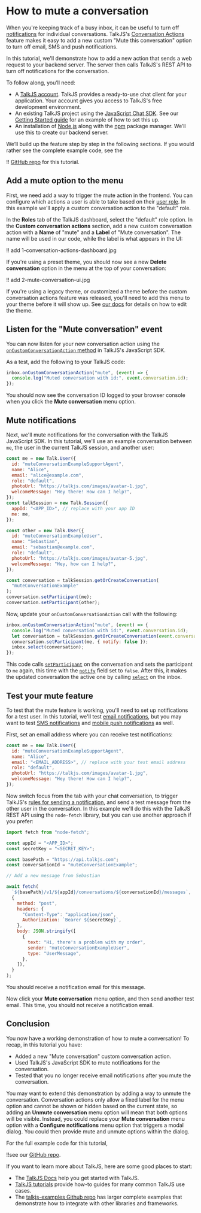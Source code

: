 # How to mute a conversation

When you're keeping track of a busy inbox, it can be useful to turn off [notifications](https://talkjs.com/docs/Features/Notifications/) for individual conversations. TalkJS's [Conversation Actions](https://talkjs.com/docs/Features/Customizations/Conversation_Actions/) feature makes it easy to add a new custom "Mute this conversation" option to turn off email, SMS and push notifications.

In this tutorial, we'll demonstrate how to add a new action that sends a web request to your backend server. The server then calls TalkJS's REST API to turn off notifications for the conversation.

To follow along, you’ll need:

- A [TalkJS account](https://talkjs.com/dashboard/login). TalkJS provides a ready-to-use chat client for your application. Your account gives you access to TalkJS's free development environment.
- An existing TalkJS project using the [JavaScript Chat SDK](https://talkjs.com/docs/Reference/JavaScript_Chat_SDK/). See our [Getting Started guide](https://talkjs.com/docs/Getting_Started/) for an example of how to set this up.
- An installation of [Node.js](https://nodejs.org/) along with the [npm](https://www.npmjs.com/) package manager. We’ll use this to create our backend server.

We’ll build up the feature step by step in the following sections. If you would rather see the complete example code, see the

!! [GitHub repo]() for this tutorial.

## Add a mute option to the menu

First, we need add a way to trigger the mute action in the frontend. You can configure which actions a user is able to take based on their [user role](https://talkjs.com/docs/Reference/Concepts/Roles/). In this example we'll apply a custom conversation action to the "default" role.

In the **Roles** tab of the TalkJS dashboard, select the "default" role option. In the **Custom conversation actions** section, add a new custom conversation action with a **Name** of "mute" and a **Label** of "Mute conversation". The name will be used in our code, while the label is what appears in the UI:

!! add 1-conversation-actions-dashboard.jpg

If you're using a preset theme, you should now see a new **Delete conversation** option in the menu at the top of your conversation:

!! add 2-mute-conversation-ui.jpg

If you're using a legacy theme, or customized a theme before the custom conversation actions feature was released, you'll need to add this menu to your theme before it will show up. See [our docs](https://talkjs.com/docs/Features/Customizations/Conversation_Actions/#the-action-menu-does-not-show-up) for details on how to edit the theme.

## Listen for the "Mute conversation" event

You can now listen for your new conversation action using the [`onCustomConversationAction` method](https://talkjs.com/docs/Reference/JavaScript_Chat_SDK/Chatbox/#Chatbox__onCustomConversationAction) in TalkJS's JavaScript SDK.

As a test, add the following to your TalkJS code:

```js
inbox.onCustomConversationAction("mute", (event) => {
  console.log("Muted conversation with id:", event.conversation.id);
});
```

You should now see the conversation ID logged to your browser console when you click the **Mute conversation** menu option.

## Mute notifications

Next, we'll mute notifications for the conversation with the TalkJS JavaScript SDK. In this tutorial, we'll use an example conversation between `me`, the user in the current TalkJS session, and another user:

```js
const me = new Talk.User({
  id: "muteConversationExampleSupportAgent",
  name: "Alice",
  email: "alice@example.com",
  role: "default",
  photoUrl: "https://talkjs.com/images/avatar-1.jpg",
  welcomeMessage: "Hey there! How can I help?",
});
const talkSession = new Talk.Session({
  appId: "<APP_ID>", // replace with your app ID
  me: me,
});

const other = new Talk.User({
  id: "muteConversationExampleUser",
  name: "Sebastian",
  email: "sebastian@example.com",
  role: "default",
  photoUrl: "https://talkjs.com/images/avatar-5.jpg",
  welcomeMessage: "Hey, how can I help?",
});

const conversation = talkSession.getOrCreateConversation(
  "muteConversationExample"
);
conversation.setParticipant(me);
conversation.setParticipant(other);
```

Now, update your `onCustomConversationAction` call with the following:

```js
inbox.onCustomConversationAction("mute", (event) => {
  console.log("Muted conversation with id:", event.conversation.id);
  let conversation = talkSession.getOrCreateConversation(event.conversation.id);
  conversation.setParticipant(me, { notify: false });
  inbox.select(conversation);
});
```

This code calls [`setParticipant`](https://talkjs.com/docs/Reference/JavaScript_Chat_SDK/ConversationBuilder/#ConversationBuilder__setParticipant) on the conversation and sets the participant to `me` again, this time with the [`notify`](https://talkjs.com/docs/Reference/Concepts/Participants/#notify) field set to `false`. After this, it makes the updated conversation the active one by calling [`select`](https://talkjs.com/docs/Reference/JavaScript_Chat_SDK/Inbox/#Inbox__select) on the inbox.

## Test your mute feature

To test that the mute feature is working, you'll need to set up notifications for a test user. In this tutorial, we'll test [email notifications](https://talkjs.com/docs/Features/Notifications/Email_Notifications/), but you may want to test [SMS notifications](https://talkjs.com/docs/Features/Notifications/SMS_Notifications/) and [mobile push notifications](https://talkjs.com/docs/Features/Notifications/Mobile_Push_Notifications/) as well.

First, set an email address where you can receive test notifications:

```js
const me = new Talk.User({
  id: "muteConversationExampleSupportAgent",
  name: "Alice",
  email: "<EMAIL_ADDRESS>", // replace with your test email address
  role: "default",
  photoUrl: "https://talkjs.com/images/avatar-1.jpg",
  welcomeMessage: "Hey there! How can I help?",
});
```

Now switch focus from the tab with your chat conversation, to trigger TalkJS's [rules for sending a notification](https://talkjs.com/docs/Features/Notifications/#when-are-notifications-sent), and send a test message from the other user in the conversation. In this example we'll do this with the TalkJS REST API using the `node-fetch` library, but you can use another approach if you prefer:

```js
import fetch from "node-fetch";

const appId = "<APP_ID>";
const secretKey = "<SECRET_KEY>";

const basePath = "https://api.talkjs.com";
const conversationId = "muteConversationExample";

// Add a new message from Sebastian

await fetch(
  `${basePath}/v1/${appId}/conversations/${conversationId}/messages`,
  {
    method: "post",
    headers: {
      "Content-Type": "application/json",
      Authorization: `Bearer ${secretKey}`,
    },
    body: JSON.stringify([
      {
        text: "Hi, there's a problem with my order",
        sender: "muteConversationExampleUser",
        type: "UserMessage",
      },
    ]),
  }
);
```

You should receive a notification email for this message.

Now click your **Mute conversation** menu option, and then send another test email. This time, you should not receive a notification email.

## Conclusion

You now have a working demonstration of how to mute a conversation! To recap, in this tutorial you have:

- Added a new "Mute conversation" custom conversation action.
- Used TalkJS's JavaScript SDK to mute notifications for the conversation.
- Tested that you no longer receive email notifications after you mute the conversation.

You may want to extend this demonstration by adding a way to unmute the conversation. Conversation actions only allow a fixed label for the menu option and cannot be shown or hidden based on the current state, so adding an **Unmute conversation** menu option will mean that both options will be visible. Instead, you could replace your **Mute conversation** menu option with a **Configure notifications** menu option that triggers a modal dialog. You could then provide mute and unmute options within the dialog.

For the full example code for this tutorial,

!!see our [GitHub repo]().

If you want to learn more about TalkJS, here are some good places to start:

- The [TalkJS Docs](https://talkjs.com/docs/) help you get started with TalkJS.
- [TalkJS tutorials](https://talkjs.com/resources/tag/tutorials/) provide how-to guides for many common TalkJS use cases.
- The [talkjs-examples Github repo](https://github.com/talkjs/talkjs-examples) has larger complete examples that demonstrate how to integrate with other libraries and frameworks.
